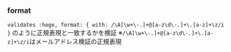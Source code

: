 ### format
`validates :hoge, format: { with: /\A[\w+\-.]+@[a-z\d\-.]+\.[a-z]+\z/i }`
のように正規表現と一致するかを検証
※`/\A[\w+\-.]+@[a-z\d\-.]+\.[a-z]+\z/i`はメールアドレス検証の正規表現